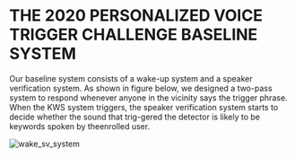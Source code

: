 # THE 2020 PERSONALIZED VOICE TRIGGER CHALLENGE BASELINE SYSTEM

Our baseline system consists of a wake-up system and a speaker verification system. As shown in figure below, we designed a two-pass system to respond whenever anyone in the vicinity says the trigger phrase. When the KWS system triggers, the speaker verification system starts to decide whether the sound that trig-gered the  detector is likely to be keywords spoken by theenrolled user. 

![wake_sv_system](https://github.com/jiay7/THE-2020-PERSONALIZED-VOICE-TRIGGER-CHALLENGE-BASELINE-SYSTEM/blob/master/wake_sv)

